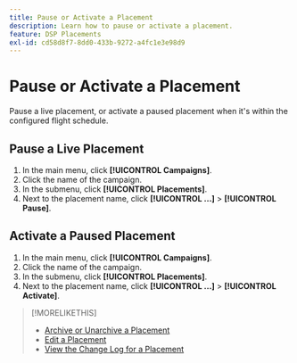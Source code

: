 ```yaml
---
title: Pause or Activate a Placement
description: Learn how to pause or activate a placement.
feature: DSP Placements
exl-id: cd58d8f7-8dd0-433b-9272-a4fc1e3e98d9
---
```

# Pause or Activate a Placement

Pause a live placement, or activate a paused placement when it's within the configured flight schedule.

## Pause a Live Placement

1. In the main menu, click **[!UICONTROL Campaigns]**.
1. Click the name of the campaign.
1. In the submenu, click **[!UICONTROL Placements]**.
1. Next to the placement name, click  **[!UICONTROL ...]** > **[!UICONTROL Pause]**.

## Activate a Paused Placement

1. In the main menu, click **[!UICONTROL Campaigns]**.
1. Click the name of the campaign.
1. In the submenu, click **[!UICONTROL Placements]**.
1. Next to the placement name, click  **[!UICONTROL ...]** > **[!UICONTROL Activate]**.

>[!MORELIKETHIS]
>
>* [Archive or Unarchive a Placement](placement-archive-unarchive.md)
>* [Edit a Placement](placement-edit.md)
>* [View the Change Log for a Placement](placement-change-log.md)

